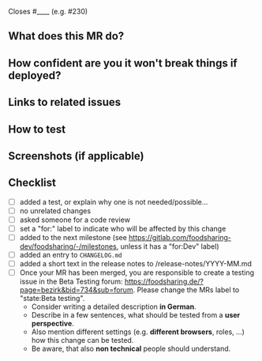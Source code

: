 <!-- Please leave the merge request in the draft state as long as you are working on it and remove the 
draft state when you are done and would like a review. -->
Closes #____ (e.g. #230)

## What does this MR do?
<!-- Briefly describe what this MR is about -->

## How confident are you it won't break things if deployed?
<!-- Be honest! -->

## Links to related issues
<!-- Any relevant links (issues, documentation, slack discussions). -->

## How to test
<!-- Steps a reviewer can take to verify that this MR does what it says it does e.g.
1. Checkout branch locally
2. Login as foodsaver
3. ...
-->

## Screenshots (if applicable)
<!-- Any relevant screenshots if this is a design / frontend change -->

## Checklist
<!-- add [X] to tick checkbox -->
- [ ] added a test, or explain why one is not needed/possible...
- [ ] no unrelated changes
- [ ] asked someone for a code review
- [ ] set a "for:" label to indicate who will be affected by this change
- [ ] added to the next milestone (see https://gitlab.com/foodsharing-dev/foodsharing/-/milestones, unless it has a "for:Dev" label)
- [ ] added an entry to `CHANGELOG.md`
- [ ] added a short text in the release notes to /release-notes/YYYY-MM.md
- [ ] Once your MR has been merged, you are responsible to create a testing issue in the Beta Testing forum: <https://foodsharing.de/?page=bezirk&bid=734&sub=forum>. Please change the MRs label to "state:Beta testing".
  - Consider writing a detailed description **in German**.
  - Describe in a few sentences, what should be tested from a **user perspective**.
  - Also mention different settings (e.g. **different browsers**, roles, ...) how this change can be tested.
  - Be aware, that also **non technical** people should understand.

